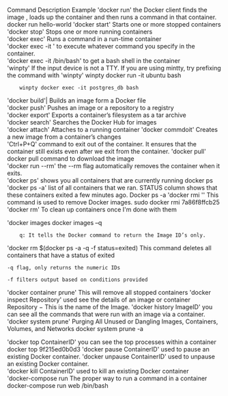 Command	Description	Example
'docker run'	the Docker client finds the image , loads up the container and then runs a command in that container.	docker run hello-world
'docker start'	Starts one or more stopped containers	
'docker stop'	Stops one or more running containers	
'docker exec'	Runs a command in a run-time container	
'docker exec -it <container name> <command>'	to execute whatever command you specify in the container.	
'docker exec -it <container name> /bin/bash'	to get a bash shell in the container	
'winpty' 	If the input device is not a TTY. If you are using mintty, try prefixing the command with 'winpty'	winpty docker run -it ubuntu bash
		
		winpty docker exec -it postgres_db bash
'docker build'| Builds an image form a Docker file	
'docker push' 
	Pushes an image or a repository to a registry	
'docker export'	Exports a container’s filesystem as a tar archive	
'docker search' 
	Searches the Docker Hub for images	
'docker attach'
	Attaches to a running container	
'docker commdoit'	Creates a new image from a container’s changes	
'Ctrl+P+Q'	command to exit out of the container. It ensures that the container still exists even after we exit from the container.	
'docker pull' 	docker pull command to download the image	
'docker run --rm'	the --rm flag automatically removes the container when it exits.	
'docker ps'	shows you all containers that are currently running	docker ps
'docker ps -a'	list of all containers that we ran. STATUS column shows that these containers exited a few minutes ago.	Docker ps -a
'docker rmi <imageID>''	This command is used to remove Docker images.	sudo docker rmi 7a86f8ffcb25 
'docker rm'	To clean up containers once I'm done with them	
		
'docker images 		docker images –q
		
		q: It tells the Docker command to return the Image ID’s only.
'docker rm $(docker ps -a -q -f status=exited)	This command deletes all containers that have a status of exited	
	
	-q flag, only returns the numeric IDs 
	
	-f filters output based on conditions provided
'docker container prune'	This will remove all stopped containers	
'docker inspect Repository'	used see the details of an image or container	Repository − This is the name of the Image.
'docker history ImageID' 	you can see all the commands that were run with an image via a container.	
'docker system prune'	Purging All Unused or Dangling Images, Containers, Volumes, and Networks	docker system prune -a
	
'docker top ContainerID' 	you can see the top processes within a container	docker top 9f215ed0b0d3
'docker pause ContainerID' 	used to pause an existing Docker container.	
'docker unpause ContainerID'	used to unpause an existing Docker container.	
'docker kill ContainerID'	used to kill an existing Docker container	
'docker-compose run <container name> <command>	The proper way to run a command in a container	docker-compose run web /bin/bash

